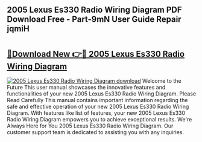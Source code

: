 ## 2005 Lexus Es330 Radio Wiring Diagram PDF Download Free - Part-9mN User Guide Repair jqmiH

# <h2><a href="http://dfsae5.blite.top/?on=2005+Lexus+Es330+Radio+Wiring+Diagram">🔗Download New 👉🔴 2005 Lexus Es330 Radio Wiring Diagram</a></h2>

[![2005 Lexus Es330 Radio Wiring Diagram download](https://i.imgur.com/lujVjoI.png)](http://dfsae5.blite.top/?on=2005+Lexus+Es330+Radio+Wiring+Diagram)
Welcome to the Future This user manual showcases the innovative features and functionalities of your new 2005 Lexus Es330 Radio Wiring Diagram. Please Read Carefully This manual contains important information regarding the safe and effective operation of your new 2005 Lexus Es330 Radio Wiring Diagram. With features like list of features, your new 2005 Lexus Es330 Radio Wiring Diagram empowers you to achieve exceptional results. We're Always Here for You 2005 Lexus Es330 Radio Wiring Diagram. Our customer support team is dedicated to assisting you with any inquiries.
